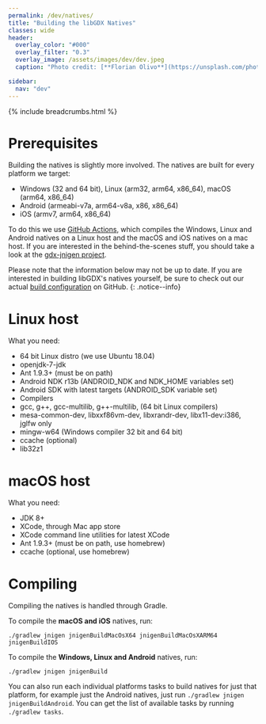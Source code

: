 ```yaml
---
permalink: /dev/natives/
title: "Building the libGDX Natives"
classes: wide
header:
  overlay_color: "#000"
  overlay_filter: "0.3"
  overlay_image: /assets/images/dev/dev.jpeg
  caption: "Photo credit: [**Florian Olivo**](https://unsplash.com/photos/Ek9Znm8lQ1U)"

sidebar:
  nav: "dev"
---
```


{% include breadcrumbs.html %}

# Prerequisites
Building the natives is slightly more involved. The natives are built for every platform we target:

- Windows (32 and 64 bit), Linux (arm32, arm64, x86_64), macOS (arm64, x86_64)
- Android (armeabi-v7a, arm64-v8a, x86, x86_64)
- iOS (armv7, arm64, x86_64)

To do this we use [GitHub Actions](https://github.com/libgdx/libgdx/actions), which compiles the Windows, Linux and Android natives on a Linux host and the macOS and iOS natives on a mac host. If you are interested in the behind-the-scenes stuff, you should take a look at the [gdx-jnigen project](https://github.com/libgdx/gdx-jnigen).

Please note that the information below may not be up to date. If you are interested in building libGDX's natives yourself, be sure to check out our actual [build configuration](https://github.com/libgdx/libgdx/blob/master/.github/workflows/build-publish.yml) on GitHub.
{: .notice--info}

# Linux host
What you need:

- 64 bit Linux distro (we use Ubuntu 18.04)
- openjdk-7-jdk
- Ant 1.9.3+ (must be on path)
- Android NDK r13b (ANDROID_NDK and NDK_HOME variables set)
- Android SDK with latest targets (ANDROID_SDK variable set)
- Compilers
- gcc, g++, gcc-multilib, g++-multilib, (64 bit Linux compilers)
- mesa-common-dev, libxxf86vm-dev, libxrandr-dev, libx11-dev:i386, jglfw only
- mingw-w64 (Windows compiler 32 bit and 64 bit)
- ccache (optional)
- lib32z1

# macOS host
What you need:

- JDK 8+
- XCode, through Mac app store
- XCode command line utilities for latest XCode
- Ant 1.9.3+ (must be on path, use homebrew)
- ccache (optional, use homebrew)

# Compiling
Compiling the natives is handled through Gradle.

To compile the **macOS and iOS** natives, run:

```
./gradlew jnigen jnigenBuildMacOsX64 jnigenBuildMacOsXARM64 jnigenBuildIOS
```

To compile the **Windows, Linux and Android** natives, run:

```
./gradlew jnigen jnigenBuild
```

You can also run each individual platforms tasks to build natives for just that platform, for example just the Android natives, just run `./gradlew jnigen jnigenBuildAndroid`. You can get the list of available tasks by running `./gradlew tasks`.
